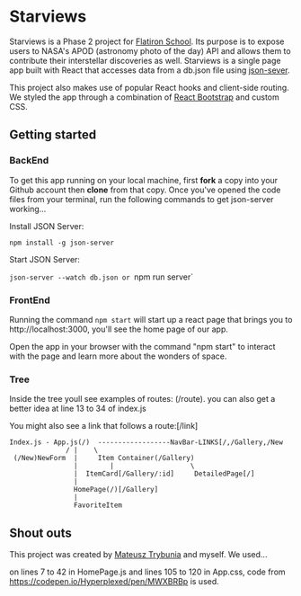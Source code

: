 # Starviews

Starviews is a Phase 2 project for [Flatiron School](https://flatironschool.com/). Its purpose is to expose users to NASA's APOD (astronomy photo of the day) API and allows them to contribute their interstellar discoveries as well. Starviews is a single page app built with React that accesses data from a db.json file using [json-sever](https://www.npmjs.com/package/json-server). 

This project also makes use of popular React hooks and client-side routing. We styled the app through a combination of [React Bootstrap](https://react-bootstrap.github.io/) and custom CSS.

## Getting started

### BackEnd
To get this app running on your local machine, first **fork** a copy into your Github account then **clone** from that copy. Once you've opened the code files from your terminal, run the following commands to get json-server working...

Install JSON Server:

`npm install -g json-server`

Start JSON Server:

`json-server --watch db.json or `npm run server`

### FrontEnd

Running the command `npm start` will start up a react page that brings you to http://localhost:3000, you'll see the home page of our app.

Open the app in your browser with the command "npm start" to interact with the page and learn more about the wonders of space.

### Tree

Inside the tree youll see examples of routes: (/route). you can also get a better idea at line 13 to 34 of index.js

You might also see a link that follows a route:[/link]

```
Index.js - App.js(/)  ------------------NavBar-LINKS[/,/Gallery,/New
              / |    \
 (/New)NewForm  |     Item Container(/Gallery)
                |        |	                 \
                |  ItemCard[/Gallery/:id]     DetailedPage[/]
                |	                            
                HomePage(/)[/Gallery]		
                |
                FavoriteItem
```

## Shout outs

This project was created by [Mateusz Trybunia](https://github.com/Case652) and myself. We used...

on lines 7 to 42 in HomePage.js and lines 105 to 120 in App.css, code from https://codepen.io/Hyperplexed/pen/MWXBRBp is used.
